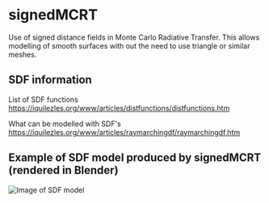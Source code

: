 # signedMCRT
Use of signed distance fields in Monte Carlo Radiative Transfer.
This allows modelling of smooth surfaces with out the need to use triangle or similar meshes.

## SDF information
List of SDF functions
https://iquilezles.org/www/articles/distfunctions/distfunctions.htm

What can be modelled with SDF's
https://iquilezles.org/www/articles/raymarchingdf/raymarchingdf.htm

## Example of SDF model produced by signedMCRT (rendered in Blender)

![Image of SDF model](https://github.com/lewisfish/signedMCRT/raw/main/Screenshot%20from%202021-08-04%2016-22-48.png)
